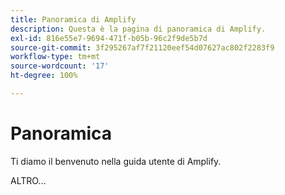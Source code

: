 ```yaml
---
title: Panoramica di Amplify
description: Questa è la pagina di panoramica di Amplify.
exl-id: 816e55e7-9694-471f-b05b-96c2f9de5b7d
source-git-commit: 3f295267af7f21120eef54d07627ac802f2283f9
workflow-type: tm+mt
source-wordcount: '17'
ht-degree: 100%

---
```


# Panoramica

Ti diamo il benvenuto nella guida utente di Amplify.

ALTRO...

<!--
This is the landing page of the user guide. It should be the first list item in the TOC.md file.

See other user landing pages to get ideas.
-->
